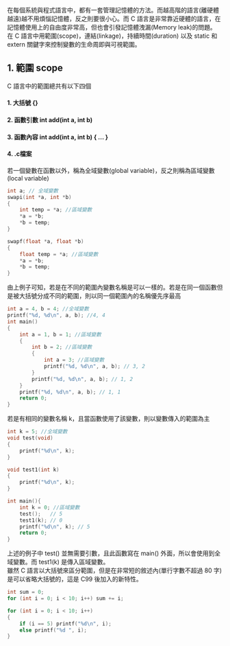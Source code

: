 在每個系統與程式語言中，都有一套管理記憶體的方法。而越高階的語言(離硬體越遠)越不用煩惱記憶體，反之則要很小心。而 C 語言是非常靠近硬體的語言，在記憶體使用上的自由度非常高，但也會引發記憶體洩漏(Memory leak)的問題。\
在 C 語言中用範圍(scope)，連結(linkage)，持續時間(duration) 以及 static 和 extern 關鍵字來控制變數的生命周即與可視範圍。
## 1. 範圍 scope
C 語言中的範圍總共有以下四個
#### 1. 大括號   {}
#### 2. 函數引數 int add(int a, int b)
#### 3. 函數內容 int add(int a, int b) { ... }
#### 4. .c檔案
若一個變數在函數以外，稱為全域變數(global variable)，反之則稱為區域變數(local variable)
```C
int a; // 全域變數
swapi(int *a, int *b)
{
    int temp = *a; //區域變數
    *a = *b;
    *b = temp;
}

swapf(float *a, float *b)
{
    float temp = *a; //區域變數
    *a = *b;
    *b = temp;
}
```
由上例子可知，若是在不同的範圍內變數名稱是可以一樣的。若是在同一個函數但是被大括號分成不同的範圍，則以同一個範圍內的名稱優先序最高
```C
int a = 4, b = 4; //全域變數
printf("%d, %d\n", a, b); //4, 4
int main()
{
    int a = 1, b = 1; //區域變數
    {
        int b = 2; //區域變數
        {
            int a = 3; //區域變數
            printf("%d, %d\n", a, b); // 3, 2
        }
        printf("%d, %d\n", a, b); // 1, 2
    }
    printf("%d, %d\n", a, b); // 1, 1
    return 0;
}
```
若是有相同的變數名稱 k，且當函數使用了該變數，則以變數傳入的範圍為主
```C
int k = 5; //全域變數
void test(void)
{
    printf("%d\n", k);
}

void test1(int k)
{
    printf("%d\n", k);
}

int main(){
    int k = 0; //區域變數
    test();   // 5
    test1(k); // 0
    printf("%d\n", k); // 5
    return 0;
}
```
上述的例子中 test() 並無需要引數，且此函數寫在 main() 外面，所以會使用到全域變數。而 test1(k) 是傳入區域變數。\
雖然 C 語言以大括號來區分範圍，但是在非常短的敘述內(單行字數不超過 80 字)是可以省略大括號的，這是 C99 後加入的新特性。
```C
int sum = 0;
for (int i = 0; i < 10; i++) sum += i;

for (int i = 0; i < 10; i++) 
{
    if (i == 5) printf("%d\n", i);
    else printf("%d ", i);
}
```
